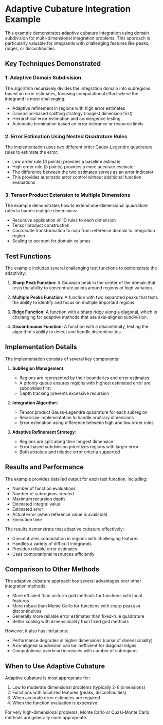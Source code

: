 # Adaptive Cubature Integration Example

This example demonstrates adaptive cubature integration using domain subdivision for multi-dimensional integration problems. This approach is particularly valuable for integrands with challenging features like peaks, ridges, or discontinuities.

## Key Techniques Demonstrated

### 1. Adaptive Domain Subdivision

The algorithm recursively divides the integration domain into subregions based on error estimates, focusing computational effort where the integrand is most challenging:

- Adaptive refinement in regions with high error estimates
- Dimension-based splitting strategy (longest dimension first)
- Hierarchical error estimation and convergence testing
- Automatic termination based on error tolerance or resource limits

### 2. Error Estimation Using Nested Quadrature Rules

The implementation uses two different order Gauss-Legendre quadrature rules to estimate the error:

- Low order rule (3 points) provides a baseline estimate
- High order rule (5 points) provides a more accurate estimate
- The difference between the two estimates serves as an error indicator
- This provides automatic error control without additional function evaluations

### 3. Tensor Product Extension to Multiple Dimensions

The example demonstrates how to extend one-dimensional quadrature rules to handle multiple dimensions:

- Recursive application of 1D rules to each dimension
- Tensor product construction
- Coordinate transformation to map from reference domain to integration region
- Scaling to account for domain volumes

## Test Functions

The example includes several challenging test functions to demonstrate the adaptivity:

1. **Sharp Peak Function**: A Gaussian peak in the center of the domain that tests the ability to concentrate points around regions of high variation.

2. **Multiple Peaks Function**: A function with two separated peaks that tests the ability to identify and focus on multiple important regions.

3. **Ridge Function**: A function with a sharp ridge along a diagonal, which is challenging for adaptive methods that use axis-aligned subdivision.

4. **Discontinuous Function**: A function with a discontinuity, testing the algorithm's ability to detect and handle discontinuities.

## Implementation Details

The implementation consists of several key components:

1. **SubRegion Management**: 
   - Regions are represented by their boundaries and error estimates
   - A priority queue ensures regions with highest estimated error are subdivided first
   - Depth tracking prevents excessive recursion

2. **Integration Algorithm**:
   - Tensor product Gauss-Legendre quadrature for each subregion
   - Recursive implementation to handle arbitrary dimensions
   - Error estimation using difference between high and low order rules

3. **Adaptive Refinement Strategy**:
   - Regions are split along their longest dimension
   - Error-based subdivision prioritizes regions with larger error
   - Both absolute and relative error criteria supported

## Results and Performance

The example provides detailed output for each test function, including:

- Number of function evaluations
- Number of subregions created
- Maximum recursion depth
- Estimated integral value
- Estimated error
- Actual error (when reference value is available)
- Execution time

The results demonstrate that adaptive cubature effectively:
- Concentrates computation in regions with challenging features
- Handles a variety of difficult integrands
- Provides reliable error estimates
- Uses computational resources efficiently

## Comparison to Other Methods

The adaptive cubature approach has several advantages over other integration methods:

- More efficient than uniform grid methods for functions with local features
- More robust than Monte Carlo for functions with sharp peaks or discontinuities
- Generally more reliable error estimates than fixed-rule quadrature
- Better scaling with dimensionality than fixed grid methods

However, it also has limitations:
- Performance degrades in higher dimensions (curse of dimensionality)
- Axis-aligned subdivision can be inefficient for diagonal ridges
- Computational overhead increases with number of subregions

## When to Use Adaptive Cubature

Adaptive cubature is most appropriate for:
1. Low to moderate dimensional problems (typically 2-6 dimensions)
2. Functions with localized features (peaks, discontinuities)
3. When accurate error estimates are required
4. When the function evaluation is expensive

For very high-dimensional problems, Monte Carlo or Quasi-Monte Carlo methods are generally more appropriate.